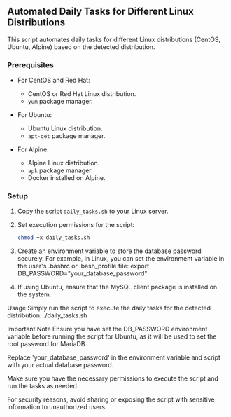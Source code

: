 ## Automated Daily Tasks for Different Linux Distributions

This script automates daily tasks for different Linux distributions (CentOS, Ubuntu, Alpine) based on the detected distribution.

### Prerequisites
- For CentOS and Red Hat:
    - CentOS or Red Hat Linux distribution.
    - `yum` package manager.

- For Ubuntu:
    - Ubuntu Linux distribution.
    - `apt-get` package manager.

- For Alpine:
    - Alpine Linux distribution.
    - `apk` package manager.
    - Docker installed on Alpine.

### Setup
1. Copy the script `daily_tasks.sh` to your Linux server.

2. Set execution permissions for the script:
   ```bash
   chmod +x daily_tasks.sh

1. Create an environment variable to store the database password securely.
For example, in Linux, you can set the environment variable in the user's .bashrc or .bash_profile file:
export DB_PASSWORD="your_database_password"

2. If using Ubuntu, ensure that the MySQL client package is installed on the system.

Usage
Simply run the script to execute the daily tasks for the detected distribution:
./daily_tasks.sh

Important Note
Ensure you have set the DB_PASSWORD environment variable before running the script for Ubuntu, as it will be used to set the root password for MariaDB.

Replace 'your_database_password' in the environment variable and script with your actual database password.

Make sure you have the necessary permissions to execute the script and run the tasks as needed.

For security reasons, avoid sharing or exposing the script with sensitive information to unauthorized users.
